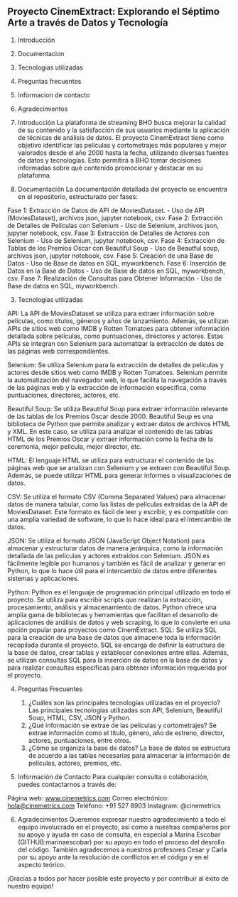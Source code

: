 ## Proyecto CinemExtract: Explorando el Séptimo Arte a través de Datos y Tecnología
1. Introducción
2. Documentacion
3. Tecnologias utilizadas
4. Preguntas frecuentes
5. Informacion de contacto
6. Agradecimientos




1. Introducción
La plataforma de streaming BHO busca mejorar la calidad de su contenido y la satisfacción de sus usuarios mediante la aplicación de técnicas de análisis de datos. El proyecto CinemExtract tiene como objetivo identificar las películas y cortometrajes más populares y mejor valorados desde el año 2000 hasta la fecha, utilizando diversas fuentes de datos y tecnologías. Esto permitirá a BHO tomar decisiones informadas sobre qué contenido promocionar y destacar en su plataforma.

2. Documentación
La documentación detallada del proyecto se encuentra en el repositorio, estructurado por fases:

Fase 1: Extracción de Datos de API de MoviesDataset. 
        - Uso de API (MoviesDataset), archivos json, jupyter notebook, csv. 
Fase 2: Extracción de Detalles de Películas con Selenium
        - Uso de Selenium, archivos json, jupyter notebook, csv. 
Fase 3: Extracción de Detalles de Actores con Selenium
        - Uso de Selenium, jupyter notebook, csv. 
Fase 4: Extracción de Tablas de los Premios Oscar con Beautiful Soup
        - Uso de Beautful soup, archivos json, jupyter notebook, csv. 
Fase 5: Creación de una Base de Datos
        - Uso de Base de datos en SQL, myworkbench. 
Fase 6: Inserción de Datos en la Base de Datos
        - Uso de Base de datos en SQL, myworkbench, csv. 
Fase 7: Realización de Consultas para Obtener Información
        - Uso de Base de datos en SQL, myworkbench. 

3. Tecnologías utilizadas

API:
    La API de MoviesDataset se utiliza para extraer información sobre películas, como títulos, géneros y años de lanzamiento. Además, se utilizan APIs de sitios web como IMDB y Rotten Tomatoes para obtener información detallada sobre películas, como puntuaciones, directores y actores. Estas APIs se integran con Selenium para automatizar la extracción de datos de las páginas web correspondientes.

Selenium:
    Se utiliza Selenium para la extracción de detalles de películas y actores desde sitios web como IMDB y Rotten Tomatoes. Selenium permite la automatización del navegador web, lo que facilita la navegación a través de las páginas web y la extracción de información específica, como puntuaciones, directores, actores, etc.

Beautiful Soup:
    Se utiliza Beautiful Soup para extraer información relevante de las tablas de los Premios Oscar desde 2000. Beautiful Soup es una biblioteca de Python que permite analizar y extraer datos de archivos HTML y XML. En este caso, se utiliza para analizar el contenido de las tablas HTML de los Premios Oscar y extraer información como la fecha de la ceremonia, mejor película, mejor director, etc.

HTML:
    El lenguaje HTML se utiliza para estructurar el contenido de las páginas web que se analizan con Selenium y se extraen con Beautiful Soup. Además, se puede utilizar HTML para generar informes o visualizaciones de datos.

CSV:
    Se utiliza el formato CSV (Comma Separated Values) para almacenar datos de manera tabular, como las listas de películas extraídas de la API de MoviesDataset. Este formato es fácil de leer y escribir, y es compatible con una amplia variedad de software, lo que lo hace ideal para el intercambio de datos.

JSON:
    Se utiliza el formato JSON (JavaScript Object Notation) para almacenar y estructurar datos de manera jerárquica, como la información detallada de las películas y actores extraídos con Selenium. JSON es fácilmente legible por humanos y también es fácil de analizar y generar en Python, lo que lo hace útil para el intercambio de datos entre diferentes sistemas y aplicaciones.
    
Python:
    Python es el lenguaje de programación principal utilizado en todo el proyecto. Se utiliza para escribir scripts que realizan la extracción, procesamiento, análisis y almacenamiento de datos. Python ofrece una amplia gama de bibliotecas y herramientas que facilitan el desarrollo de aplicaciones de análisis de datos y web scraping, lo que lo convierte en una opción popular para proyectos como CinemExtract.
SQL:
    Se utiliza SQL para la creación de una base de datos que almacene toda la información recopilada durante el proyecto. SQL se encarga de definir la estructura de la base de datos, crear tablas y establecer conexiones entre ellas. Además, se utilizan consultas SQL para la inserción de datos en la base de datos y para realizar consultas específicas para obtener información requerida por el proyecto.

4. Preguntas Frecuentes
    1. ¿Cuáles son las principales tecnologías utilizadas en el proyecto?
Las principales tecnologías utilizadas son API, Selenium, Beautiful Soup, HTML, CSV, JSON y Python.
    2. ¿Qué información se extrae de las películas y cortometrajes?
Se extrae información como el título, género, año de estreno, director, actores, puntuaciones, entre otros.
    3. ¿Cómo se organiza la base de datos?
La base de datos se estructura de acuerdo a las tablas necesarias para almacenar la información de películas, actores, premios, etc.

5. Información de Contacto
Para cualquier consulta o colaboración, puedes contactarnos a través de:

Página web: www.cinemetrics.com
Correo electrónico: hola@cinemetrics.com
Teléfono: +91 527 8903
Instagram: @cinemetrics

6. Agradecimientos
Queremos expresar nuestro agradecimiento a todo el equipo involucrado en el proyecto, así como a nuestras compañeras por su apoyo y ayuda en caso de consulta, en especial a Marina Escobar (GITHUB:marinaescobar) por su apoyo en todo el proceso del desrollo del código. También agradecemos a nuestros profesores Cesar y Carla por su apoyo ante la resolución de conflictos en el código y en el aspecto teórico.

¡Gracias a todos por hacer posible este proyecto y por contribuir al éxito de nuestro equipo!